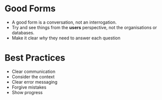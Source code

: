 <!-- TITLE: Forms -->

# Good Forms
* A good form is a conversation, not an interrogation.
* Try and see things from the **users** perspective, not the organisations or databases.
* Make it clear _why_ they need to answer each question 

# Best Practices
* Clear communication
* Consider the context
* Clear error messaging
* Forgive mistakes
* Show progress

